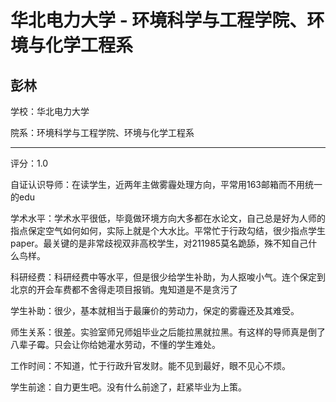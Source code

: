 # 华北电力大学 - 环境科学与工程学院、环境与化学工程系

## 彭林

学校：华北电力大学

院系：环境科学与工程学院、环境与化学工程系

* * *

评分：1.0

自证认识导师：在读学生，近两年主做雾霾处理方向，平常用163邮箱而不用统一的edu

学术水平：学术水平很低，毕竟做环境方向大多都在水论文，自己总是好为人师的指点保定空气如何如何，实际上就是个大水比。平常忙于行政勾结，很少指点学生paper。最关键的是非常歧视双非高校学生，对211985莫名跪舔，殊不知自己什么鸟样。

科研经费：科研经费中等水平，但是很少给学生补助，为人抠唆小气。连个保定到北京的开会车费都不舍得走项目报销。鬼知道是不是贪污了

学生补助：很少，基本就相当于最廉价的劳动力，保定的雾霾还及其难受。

师生关系：很差。实验室师兄师姐毕业之后能拉黑就拉黑。有这样的导师真是倒了八辈子霉。只会让你给她灌水劳动，不懂的学生难处。

工作时间：不知道，忙于行政升官发财。能不见到最好，眼不见心不烦。

学生前途：自力更生吧。没有什么前途了，赶紧毕业为上策。